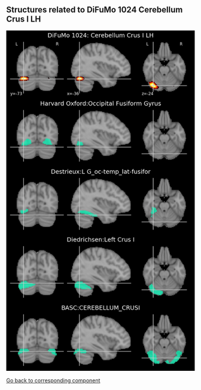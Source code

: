 


## Structures related to DiFuMo 1024 Cerebellum Crus I LH

![552](552.jpg "Structures related to DiFuMo 1024 Cerebellum Crus I LH")

[Go back to corresponding component](https://parietal-inria.github.io/DiFuMo/1024/html/552.html)